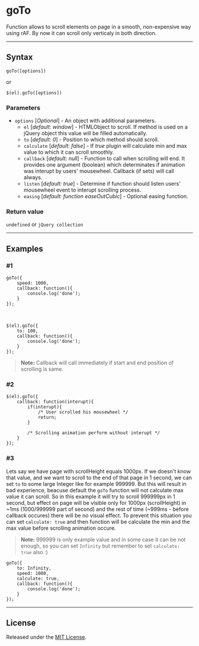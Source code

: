 # goTo

Function allows to scroll elements on page in a smooth, non-expensive way using rAF. By now it can scroll only verticaly in both direction.

---

## Syntax

`goTo([options])`

or

`$(el).goTo([options])`

### Parameters

- `options` [*Optional*] - An object with additional parameters.
   - `el` [*default: window*] - HTMLObject to scroll. If method is used on a jQuery object this value will be filled automatically.
   - `to` [*default: 0*] - Position to which method should scroll.
   - `calculate` [*default: false*] - If *true* plugin will calculate min and max value to which it can scroll smoothly.
   - `callback` [*default: null*] - Function to call when scrolling will end. It provides one argument (boolean) which determinates if animation was interupt by users' mousewheel. Callback (if sets) will call always.
   - `listen` [*default: true*] - Determine if function should listen users' mousewheel event to interupt scrolling process.
   - `easing` [*default: function easeOutCubic*] - Optional easing function.

### Return value

`undefined` or `jQuery collection`

---

## Examples

### #1

```
goTo({
	speed: 1000,
	callback: function(){
		console.log('done');
	}
});
```
&nbsp;
```
$(el).goTo({
	to: 100,
	callback: function(){
		console.log('done');
	}
});
```

> **Note:** Callback will call immediately if start and end position of scrolling is same.

### #2

```
$(el).goTo({
	callback: function(interupt){
		if(interupt){
			/* User scrolled his mousewheel */
			return;
		}

		/* Scrolling animation perform without interupt */
	}
});
```

### #3

Lets say we have page with scrollHeight equals 1000px. If we doesn't know that value, and we want to scroll to the end of that page in 1 second, we can set `to` to some large Integer like for example 999999. But this will result in bad experience, beacuse default the `goTo` function will not calculate max value it can scroll. So in this example it will try to scroll 999999px in 1 second, but effect on page will be visible only for 1000px (scrollHeight) in ~1ms (1000/999999 part of second) and the rest of time (~999ms - before callback occures) there will be no visual effect. To prevent this situation you can set `calculate: true` and then function will be calculate the min and the max value before scrolling animation occure.
> **Note:** 999999 is only example value and in some case it can be not enough, so you can set `Infinity` but remember to set `calculate: true` also :)

```
goTo({
	to: Infinity,
	speed: 1000,
	calculate: true,
	callback: function(){
		console.log('done');
	}
});
```

---

## License

Released under the [MIT License](http://www.opensource.org/licenses/mit-license.php).
